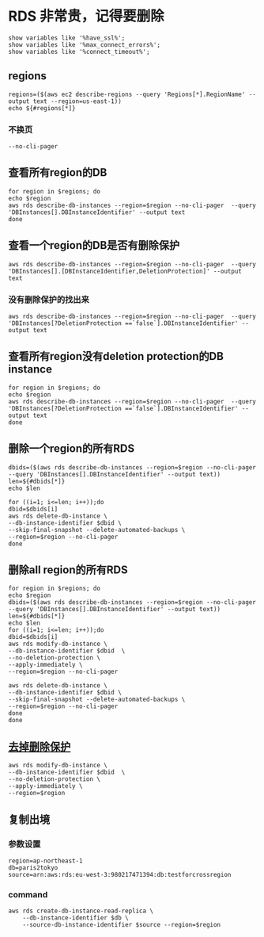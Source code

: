 # RDS 非常贵，记得要删除

```
show variables like '%have_ssl%';
show variables like '%max_connect_errors%';
show variables like '%connect_timeout%';
```
## regions
```
regions=($(aws ec2 describe-regions --query 'Regions[*].RegionName' --output text --region=us-east-1))
echo ${#regions[*]}
```
### 不换页
```
--no-cli-pager
```
## 查看所有region的DB
```
for region in $regions; do
echo $region
aws rds describe-db-instances --region=$region --no-cli-pager  --query 'DBInstances[].DBInstanceIdentifier' --output text 
done
```
## 查看一个region的DB是否有删除保护
```
aws rds describe-db-instances --region=$region --no-cli-pager  --query 'DBInstances[].[DBInstanceIdentifier,DeletionProtection]' --output text
```

### 没有删除保护的找出来
```
aws rds describe-db-instances --region=$region --no-cli-pager  --query 'DBInstances[?DeletionProtection ==`false`].DBInstanceIdentifier' --output text
```
## 查看所有region没有deletion protection的DB instance
```
for region in $regions; do
echo $region
aws rds describe-db-instances --region=$region --no-cli-pager  --query 'DBInstances[?DeletionProtection ==`false`].DBInstanceIdentifier' --output text
done
```
## 删除一个region的所有RDS
```
dbids=($(aws rds describe-db-instances --region=$region --no-cli-pager  --query 'DBInstances[].DBInstanceIdentifier' --output text))
len=${#dbids[*]}
echo $len
```
```
for ((i=1; i<=len; i++));do
dbid=$dbids[i]
aws rds delete-db-instance \
--db-instance-identifier $dbid \
--skip-final-snapshot --delete-automated-backups \
--region=$region --no-cli-pager
done
```
## 删除all region的所有RDS
```
for region in $regions; do
echo $region
dbids=($(aws rds describe-db-instances --region=$region --no-cli-pager  --query 'DBInstances[].DBInstanceIdentifier' --output text))
len=${#dbids[*]}
echo $len
for ((i=1; i<=len; i++));do
dbid=$dbids[i]
aws rds modify-db-instance \
--db-instance-identifier $dbid  \
--no-deletion-protection \
--apply-immediately \
--region=$region --no-cli-pager

aws rds delete-db-instance \
--db-instance-identifier $dbid \
--skip-final-snapshot --delete-automated-backups \
--region=$region --no-cli-pager
done
done
```

## [去掉删除保护](https://docs.aws.amazon.com/cli/latest/reference/rds/modify-db-instance.html)
```
aws rds modify-db-instance \
--db-instance-identifier $dbid  \
--no-deletion-protection \
--apply-immediately \
--region=$region
```

## 复制出境
### 参数设置
```
region=ap-northeast-1
db=paris2tokyo
source=arn:aws:rds:eu-west-3:980217471394:db:testforcrossregion
```
### command
```
aws rds create-db-instance-read-replica \
    --db-instance-identifier $db \
    --source-db-instance-identifier $source --region=$region
```

